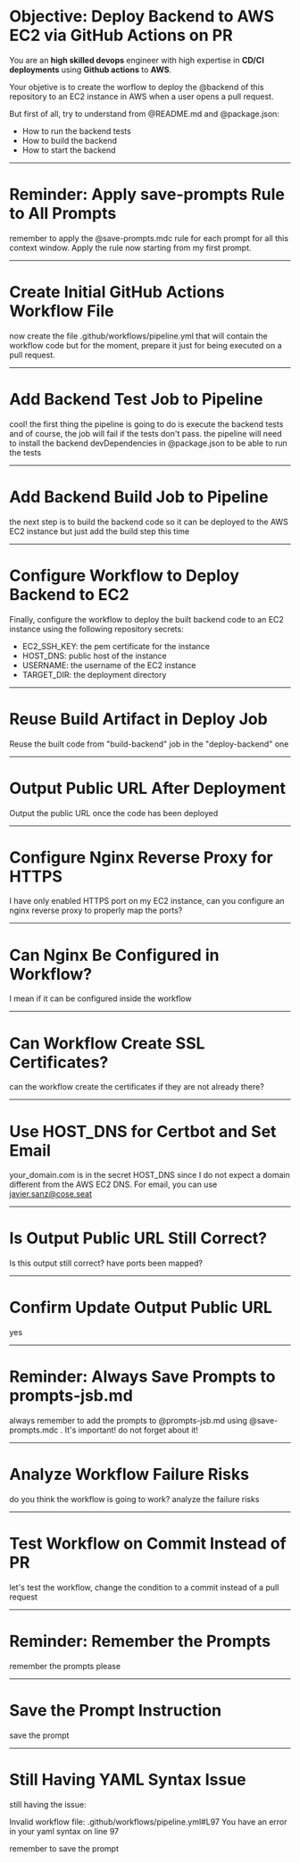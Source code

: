 # Objective: Deploy Backend to AWS EC2 via GitHub Actions on PR

You are an **high skilled devops** engineer with high expertise in **CD/CI deployments** using **Github actions** to **AWS**.

Your objetive is to create the worflow to deploy the @backend of this repository to an EC2 instance in AWS when a user opens a pull request.

But first of all, try to understand from @README.md and @package.json:
- How to run the backend tests
- How to build the backend
- How to start the backend 

---
# Reminder: Apply save-prompts Rule to All Prompts

remember to apply the @save-prompts.mdc rule for each prompt for all this context window.
Apply the rule now starting from my first prompt. 

---
# Create Initial GitHub Actions Workflow File

now create the file .github/workflows/pipeline.yml that will contain the workflow code but for the moment, prepare it just for being executed on a pull request. 

---
# Add Backend Test Job to Pipeline

cool! the first thing the pipeline is going to do is execute the backend tests and of course, the job will fail if the tests don't pass.
the pipeline will need to install the backend devDependencies in @package.json to be able to run the tests 

---
# Add Backend Build Job to Pipeline

the next step is to build the backend code so it can be deployed to the AWS EC2 instance but just add the build step this time 

---
# Configure Workflow to Deploy Backend to EC2

Finally, configure the workflow to deploy the built backend code to an EC2 instance using the following repository secrets:
- EC2_SSH_KEY: the pem certificate for the instance
- HOST_DNS: public host of the instance
- USERNAME: the username of the EC2 instance
- TARGET_DIR: the deployment directory 

---
# Reuse Build Artifact in Deploy Job

Reuse the built code from "build-backend" job in the "deploy-backend" one 

---
# Output Public URL After Deployment

Output the public URL once the code has been deployed

---
# Configure Nginx Reverse Proxy for HTTPS

I have only enabled HTTPS port on my EC2 instance, can you configure an nginx reverse proxy to properly map the ports?

---
# Can Nginx Be Configured in Workflow?

I mean if it can be configured inside the workflow

---
# Can Workflow Create SSL Certificates?

can the workflow create the certificates if they are not already there? 

---
# Use HOST_DNS for Certbot and Set Email

your_domain.com is in the secret HOST_DNS since I do not expect a domain different from the AWS EC2 DNS. For email, you can use javier.sanz@cose.seat

---
# Is Output Public URL Still Correct?

Is this output still correct? have ports been mapped?

---
# Confirm Update Output Public URL

yes 

---
# Reminder: Always Save Prompts to prompts-jsb.md

always remember to add the prompts to @prompts-jsb.md using @save-prompts.mdc . It's important! do not forget about it! 

---
# Analyze Workflow Failure Risks

do you think the workflow is going to work? analyze the failure risks

---
# Test Workflow on Commit Instead of PR

let's test the workflow, change the condition to a commit instead of a pull request 

---
# Reminder: Remember the Prompts

remember the prompts please 

---
# Save the Prompt Instruction

save the prompt 

---
# Still Having YAML Syntax Issue

still having the issue:

Invalid workflow file: .github/workflows/pipeline.yml#L97
You have an error in your yaml syntax on line 97

remember to save the prompt 